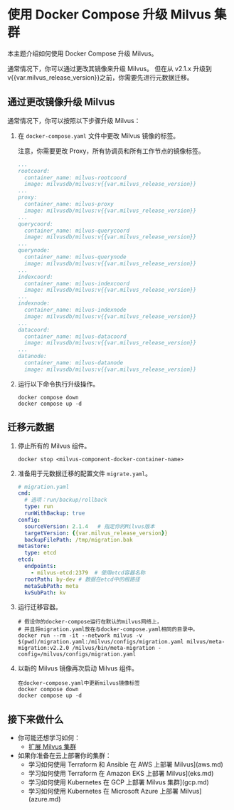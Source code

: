 


# 使用 Docker Compose 升级 Milvus 集群

本主题介绍如何使用 Docker Compose 升级 Milvus。

通常情况下，你可以通过更改其镜像来升级 Milvus。 但在从 v2.1.x 升级到 v{{var.milvus_release_version}}之前，你需要先进行元数据迁移。

## 通过更改镜像升级 Milvus

通常情况下，你可以按照以下步骤升级 Milvus：

1. 在 `docker-compose.yaml` 文件中更改 Milvus 镜像的标签。

    注意，你需要更改 Proxy，所有协调员和所有工作节点的镜像标签。

    ```yaml
    ...
    rootcoord:
      container_name: milvus-rootcoord
      image: milvusdb/milvus:v{{var.milvus_release_version}}
    ...
    proxy:
      container_name: milvus-proxy
      image: milvusdb/milvus:v{{var.milvus_release_version}}
    ...
    querycoord:
      container_name: milvus-querycoord
      image: milvusdb/milvus:v{{var.milvus_release_version}}  
    ...
    querynode:
      container_name: milvus-querynode
      image: milvusdb/milvus:v{{var.milvus_release_version}}
    ...
    indexcoord:
      container_name: milvus-indexcoord
      image: milvusdb/milvus:v{{var.milvus_release_version}}
    ...
    indexnode:
      container_name: milvus-indexnode
      image: milvusdb/milvus:v{{var.milvus_release_version}} 
    ...
    datacoord:
      container_name: milvus-datacoord
      image: milvusdb/milvus:v{{var.milvus_release_version}}   
    ...
    datanode:
      container_name: milvus-datanode
      image: milvusdb/milvus:v{{var.milvus_release_version}}
    ```

2. 运行以下命令执行升级操作。

    ```shell
    docker compose down
    docker compose up -d
    ```

## 迁移元数据
 


1. 停止所有的 Milvus 组件。

    ```
    docker stop <milvus-component-docker-container-name>
    ```

2. 准备用于元数据迁移的配置文件 `migrate.yaml`。

    ```yaml
    # migration.yaml
    cmd:
      # 选项：run/backup/rollback
      type: run
      runWithBackup: true
    config:
      sourceVersion: 2.1.4   # 指定你的Milvus版本
      targetVersion: {{var.milvus_release_version}}
      backupFilePath: /tmp/migration.bak
    metastore:
      type: etcd
    etcd:
      endpoints:
        - milvus-etcd:2379  # 使用etcd容器名称
      rootPath: by-dev # 数据在etcd中的根路径
      metaSubPath: meta
      kvSubPath: kv
    ```

3. 运行迁移容器。

    ```
    # 假设你的docker-compose运行在默认的milvus网络上，
    # 并且将migration.yaml放在与docker-compose.yaml相同的目录中。
    docker run --rm -it --network milvus -v $(pwd)/migration.yaml:/milvus/configs/migration.yaml milvus/meta-migration:v2.2.0 /milvus/bin/meta-migration -config=/milvus/configs/migration.yaml
    ```

4. 以新的 Milvus 镜像再次启动 Milvus 组件。

    ```
    在docker-compose.yaml中更新milvus镜像标签
    docker compose down
    docker compose up -d
    ```

## 接下来做什么
 


- 你可能还想学习如何：
  - [扩展 Milvus 集群](/adminGuide/scaleout.md)
- 如果你准备在云上部署你的集群：
  - 学习如何使用 Terraform 和 Ansible 在 AWS 上部署 Milvus](aws.md)
  - 学习如何使用 Terraform 在 Amazon EKS 上部署 Milvus](eks.md)
  - 学习如何使用 Kubernetes 在 GCP 上部署 Milvus 集群](gcp.md)
  - 学习如何使用 Kubernetes 在 Microsoft Azure 上部署 Milvus](azure.md)

